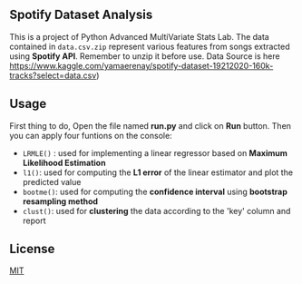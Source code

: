 ## Spotify Dataset Analysis

This is a project of Python Advanced MultiVariate Stats Lab.
The data contained in `data.csv.zip` represent various features from songs
extracted using **Spotify API**. Remember to unzip it before use. 
Data Source is here https://www.kaggle.com/yamaerenay/spotify-dataset-19212020-160k-tracks?select=data.csv)


## Usage
First thing to do, Open the file named **run.py** and click on **Run** button.
Then you can apply four funtions on the console:
- `LRMLE()` : used for implementing a linear regressor based on **Maximum Likelihood Estimation**
- `l1()`: used for computing the **L1 error** of the linear estimator and plot the predicted value
- `bootme()`: used for computing the **confidence interval** using **bootstrap resampling method**
- `clust()`: used for **clustering** the data according to the 'key' column and report


## License
[MIT](https://choosealicense.com/licenses/mit/)
